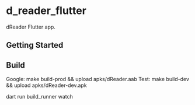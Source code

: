 # d_reader_flutter

dReader Flutter app.

## Getting Started

## Build

Google: make build-prod && upload apks/dReader.aab
Test: make build-dev && upload apks/dReader-dev.apk

dart run build_runner watch  
